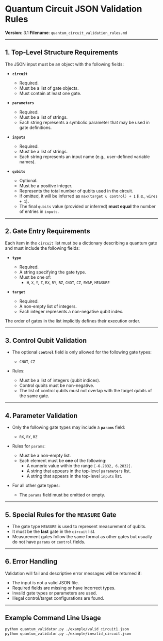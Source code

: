 # Quantum Circuit JSON Validation Rules

**Version**: 3.1
**Filename**: `quantum_circuit_validation_rules.md`

---

## 1. Top-Level Structure Requirements

The JSON input must be an object with the following fields:

- **`circuit`**
  - Required.
  - Must be a list of gate objects.
  - Must contain at least one gate.

- **`parameters`**
  - Required.
  - Must be a list of strings.
  - Each string represents a symbolic parameter that may be used in gate definitions.

- **`inputs`**
  - Required.
  - Must be a list of strings.
  - Each string represents an input name (e.g., user-defined variable names).

- **`qubits`**
  - Optional.
  - Must be a positive integer.
  - Represents the total number of qubits used in the circuit.
  - If omitted, it will be inferred as `max(target ∪ control) + 1` (i.e., `wires + 1`).
  - The final `qubits` value (provided or inferred) **must equal** the number of entries in `inputs`.

---

## 2. Gate Entry Requirements

Each item in the `circuit` list must be a dictionary describing a quantum gate
and must include the following fields:

- **`type`**
  - Required.
  - A string specifying the gate type.
  - Must be one of:
    - `H`, `X`, `Y`, `Z`, `RX`, `RY`, `RZ`, `CNOT`, `CZ`, `SWAP`, `MEASURE`

- **`target`**
  - Required.
  - A non-empty list of integers.
  - Each integer represents a non-negative qubit index.

The order of gates in the list implicitly defines their execution order.

---

## 3. Control Qubit Validation

- The optional **`control`** field is only allowed for the following gate types:
  - `CNOT`, `CZ`

- Rules:
  - Must be a list of integers (qubit indices).
  - Control qubits must be non-negative.
  - The list of control qubits must not overlap with the target qubits of the same gate.

---

## 4. Parameter Validation

- Only the following gate types may include a **`params`** field:
  - `RX`, `RY`, `RZ`

- Rules for `params`:
  - Must be a non-empty list.
  - Each element must be **one** of the following:
    - A numeric value within the range `[-6.2832, 6.2832]`.
    - A string that appears in the top-level `parameters` list.
    - A string that appears in the top-level `inputs` list.

- For all other gate types:
  - The `params` field must be omitted or empty.

---

## 5. Special Rules for the `MEASURE` Gate

- The gate type `MEASURE` is used to represent measurement of qubits.
- It must be the **last** gate in the `circuit` list.
- Measurement gates follow the same format as other gates but usually do not have `params` or `control` fields.

---

## 6. Error Handling

Validation will fail and descriptive error messages will be returned if:

- The input is not a valid JSON file.
- Required fields are missing or have incorrect types.
- Invalid gate types or parameters are used.
- Illegal control/target configurations are found.

---

## Example Command Line Usage

```bash
python quantum_validator.py ./example/valid_circuit1.json
python quantum_validator.py ./example/invalid_circuit.json
